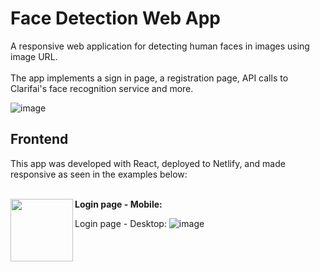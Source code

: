 # Face Detection Web App
A responsive web application for detecting human faces in images using image URL. <br /><br />
The app implements a sign in page, a registration page, API calls to Clarifai's face recognition service and more.

![image](https://user-images.githubusercontent.com/109988719/203296919-621bc583-06a5-41b7-811b-ac72b11fd0ea.png)


## Frontend 
This app was developed with React, deployed to Netlify, and made responsive as seen in the examples below:<br /><br />


**Login page - Mobile:**
<img align="left" width="100" height="100" src="[http://www.fillmurray.com/100/100](https://user-images.githubusercontent.com/109988719/203299249-ac312bc0-bf60-4f5b-ad69-0e20d66093b1.png)">


Login page - Desktop:
![image](https://user-images.githubusercontent.com/109988719/203299277-a85912c5-1006-4fab-94ef-0c12a1497904.png)
